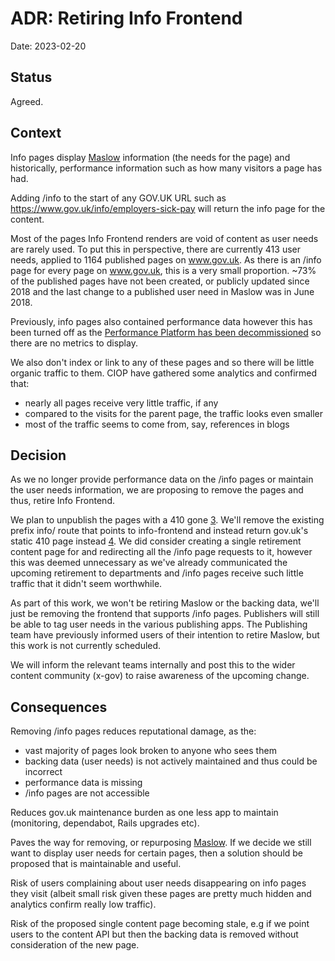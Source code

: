 # ADR: Retiring Info Frontend 

Date: 2023-02-20

## Status

Agreed.

## Context 

Info pages display [Maslow][1] information (the needs for the page) and
historically, performance information such as how many visitors a page has had.

Adding /info to the start of any GOV.UK URL such as
https://www.gov.uk/info/employers-sick-pay will return the info page for the
content. 

Most of the pages Info Frontend renders are void of content as user needs are
rarely used. To put this in perspective, there are currently 413 user needs,
applied to 1164 published pages on www.gov.uk. As there is an /info page for
every page on www.gov.uk, this is a very small proportion. ~73% of the
published pages have not been created, or publicly updated since 2018 and the
last change to a published user need in Maslow was in June 2018.

Previously, info pages also contained performance data however this has been
turned off as the [Performance Platform has been decommissioned][2] so there are no
metrics to display.

We also don't index or link to any of these pages and so there will be little
organic traffic to them. CIOP have gathered some analytics and confirmed that:

* nearly all pages receive very little traffic, if any 
* compared to the visits for the parent page, the traffic looks even smaller 
* most of the traffic seems to come from, say, references in blogs

[1]: https://github.com/alphagov/maslow
[2]: https://docs.publishing.service.gov.uk/repos/performanceplatform-admin.html

## Decision

As we no longer provide performance data on the /info pages or maintain the
user needs information, we are proposing to remove the pages and thus, retire
Info Frontend.

We plan to unpublish the pages with a 410 gone [3]. We'll remove the existing
prefix info/ route that points to info-frontend and instead return gov.uk's
static 410 page instead [4]. We did consider creating a single retirement
content page for and redirecting all the /info page requests to it, however
this was deemed unnecessary as we've already communicated the upcoming
retirement to departments and /info pages receive such little traffic that it
didn't seem worthwhile.

As part of this work, we won't be retiring Maslow or the backing data, we'll
just be removing the frontend that supports /info pages. Publishers will still
be able to tag user needs in the various publishing apps. The Publishing team
have previously informed users of their intention to retire Maslow, but this
work is not currently scheduled.

We will inform the relevant teams internally and post this to the wider content
community (x-gov) to raise awareness of the upcoming change.

[3]: https://developer.mozilla.org/en-US/docs/Web/HTTP/Status/410
[4]: https://github.com/alphagov/static/blob/main/app/views/root/410.html.erb

## Consequences

Removing /info pages reduces reputational damage, as the:

* vast majority of pages look broken to anyone who sees them
* backing data (user needs) is not actively maintained and thus could be incorrect
* performance data is missing
* /info pages are not accessible

Reduces gov.uk maintenance burden as one less app to maintain (monitoring,
dependabot, Rails upgrades etc).

Paves the way for removing, or repurposing [Maslow][1]. If we decide we still
want to display user needs for certain pages, then a solution should be
proposed that is maintainable and useful.

Risk of users complaining about user needs disappearing on info pages they
visit (albeit small risk given these pages are pretty much hidden and analytics
confirm really low traffic).  

Risk of the proposed single content page becoming stale, e.g if we point users
to the content API but then the backing data is removed without consideration
of the new page.
